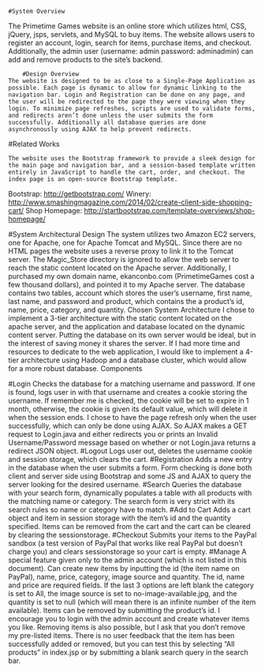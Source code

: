 	#System Overview
The Primetime Games website is an online store which utilizes html, CSS, jQuery, jsps, servlets, and MySQL to buy items. The website allows users to register an account, login, search for items, purchase items, and checkout. Additionally, the admin user (username: admin password: adminadmin) can add and remove products to the site’s backend.


		#Design Overview
	The website is designed to be as close to a Single-Page Application as possible. Each page is dynamic to allow for dynamic linking to the navigation bar. Login and Registration can be done on any page, and the user will be redirected to the page they were viewing when they login. To minimize page refreshes, scripts are used to validate forms, and redirects aren’t done unless the user submits the form successfully. Additionally all database queries are done asynchronously using AJAX to help prevent redirects.







#Related Works

	The website uses the Bootstrap framework to provide a sleek design for the main page and navigation bar, and a session-based template written entirely in JavaScript to handle the cart, order, and checkout. The index page is an open-source Bootstrap template.
Bootstrap: http://getbootstrap.com/
Winery: http://www.smashingmagazine.com/2014/02/create-client-side-shopping-cart/
Shop Homepage: http://startbootstrap.com/template-overviews/shop-homepage/

#System Architectural Design
	The system utilizes two Amazon EC2 servers, one for Apache, one for Apache Tomcat and MySQL. Since there are no HTML pages the website uses a reverse proxy to link it to the Tomcat server. The Magic_Store directory is ignored to allow the web server to reach the static content located on the Apache server. Additionally, I purchased my own domain name, ekanconbo.com (PrimetimeGames cost a few thousand dollars), and pointed it to my Apache server.
	 The database contains two tables, account which stores the user’s username, first name, last name, and password and product, which contains the a product’s id, name, price, category, and quantity. 
		Chosen System Architecture 
	I chose to implement a 3-tier architecture with the static content located on the apache server, and the application and database located on the dynamic content server. Putting the database on its own server would be ideal, but in the interest of saving money it shares the server.
	If I had more time and resources to dedicate to the web application, I would like to implement a 4-tier architecture using Hadoop and a database cluster, which would allow for a more robust database.
Components

#Login
Checks the database for a matching username and password. If one is found, logs user in with that username and creates a cookie storing the username. If remember me is checked, the cookie will be set to expire in 1 month, otherwise, the cookie is given its default value, which will delete it when the session ends.
I chose to have the page refresh only when the user successfully, which can only be done using AJAX. So AJAX makes a GET request to Login.java and either redirects you or prints an Invalid Username/Password message based on whether or not Login.java returns a redirect JSON object.
#Logout
Logs user out, deletes the username cookie and session storage, which clears the cart.
#Registration
Adds a new entry in the database when the user submits a form. Form checking is done both client and server side using Bootstrap and some JS and AJAX to query the server looking for the desired username.
#Search
Queries the database with your search form, dynamically populates a table with all products with the matching name or category. The search form is very strict with its search rules so name or category have to match.
#Add to Cart
Adds a cart object and item in session storage with the item’s id and the quantity specified. Items can be removed from the cart and the cart can be cleared by clearing the sessionstorage.
#Checkout
Submits your items to the PayPal sandbox (a test version of PayPal that works like real PayPal but doesn’t charge you) and clears sessionstorage so your cart is empty.
#Manage
A special feature given only to the admin account (which is not listed in this document). Can create new items by inputting the id (the item name on PayPal), name, price, category, image source and quantity. The id, name and price are required fields. If the last 3 options are left blank the category is set to All, the image source is set to no-image-available.jpg, and the quantity is set to null (which will mean there is an infinite number of the item available).
Items can be removed by submitting the product’s id.
I encourage you to login with the admin account and create whatever items you like. Removing items is also possible, but I ask that you don’t remove my pre-listed items. There is no user feedback that the item has been successfully added or removed, but you can test this by selecting “All products” in index.jsp or by submitting a blank search query in the search bar.

